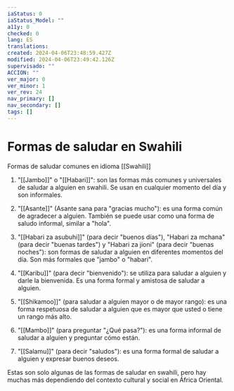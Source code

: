 ```yaml
---
iaStatus: 0
iaStatus_Model: ""
a11y: 0
checked: 0
lang: ES
translations: 
created: 2024-04-06T23:48:59.427Z
modified: 2024-04-06T23:49:42.126Z
supervisado: ""
ACCION: ""
ver_major: 0
ver_minor: 1
ver_rev: 24
nav_primary: []
nav_secondary: []
tags: []
---
```

# Formas de saludar en Swahili

Formas de saludar comunes en idioma [[Swahili]]

1.  "[[Jambo]]" o "[[Habari]]": son las formas más comunes y universales de saludar a alguien en swahili. Se usan en cualquier momento del día y son informales.
    
2.  "[[Asante]]" (Asante sana para "gracias mucho"): es una forma común de agradecer a alguien. También se puede usar como una forma de saludo informal, similar a "hola".
    
3.  "[[Habari za asubuhi]]" (para decir "buenos días"), "Habari za mchana" (para decir "buenas tardes") y "Habari za jioni" (para decir "buenas noches"): son formas de saludar a alguien en diferentes momentos del día. Son más formales que "jambo" o "habari".
    
4.  "[[Karibu]]" (para decir "bienvenido"): se utiliza para saludar a alguien y darle la bienvenida. Es una forma formal y amistosa de saludar a alguien.
    
5.  "[[Shikamoo]]" (para saludar a alguien mayor o de mayor rango): es una forma respetuosa de saludar a alguien que es mayor que usted o tiene un rango más alto.
    
6.  "[[Mambo]]" (para preguntar "¿Qué pasa?"): es una forma informal de saludar a alguien y preguntar cómo están.
    
7.  "[[Salamu]]" (para decir "saludos"): es una forma formal de saludar a alguien y expresar buenos deseos.
    

Estas son solo algunas de las formas de saludar en swahili, pero hay muchas más dependiendo del contexto cultural y social en África Oriental.
